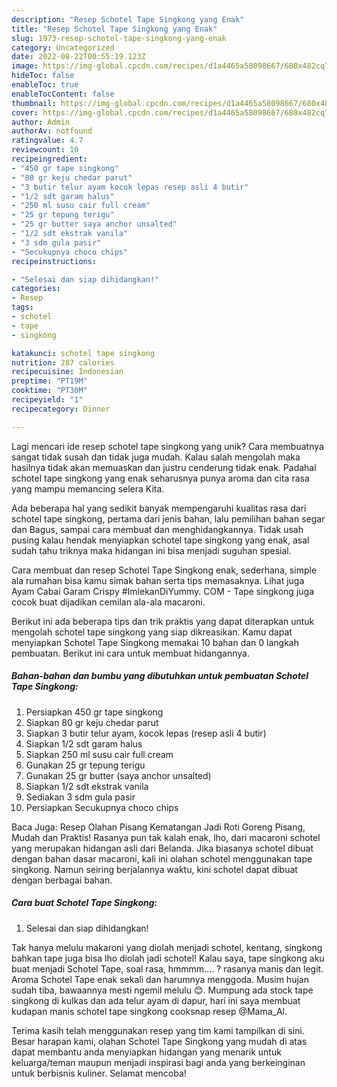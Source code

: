 ```yaml
---
description: "Resep Schotel Tape Singkong yang Enak"
title: "Resep Schotel Tape Singkong yang Enak"
slug: 1973-resep-schotel-tape-singkong-yang-enak
category: Uncategorized
date: 2022-08-22T00:55:19.123Z
image: https://img-global.cpcdn.com/recipes/d1a4465a58098667/680x482cq70/schotel-tape-singkong-foto-resep-utama.jpg
hideToc: false
enableToc: true
enableTocContent: false
thumbnail: https://img-global.cpcdn.com/recipes/d1a4465a58098667/680x482cq70/schotel-tape-singkong-foto-resep-utama.jpg
cover: https://img-global.cpcdn.com/recipes/d1a4465a58098667/680x482cq70/schotel-tape-singkong-foto-resep-utama.jpg
author: Admin
authorAv: notfound
ratingvalue: 4.7
reviewcount: 10
recipeingredient:
- "450 gr tape singkong"
- "80 gr keju chedar parut"
- "3 butir telur ayam kocok lepas resep asli 4 butir"
- "1/2 sdt garam halus"
- "250 ml susu cair full cream"
- "25 gr tepung terigu"
- "25 gr butter saya anchor unsalted"
- "1/2 sdt ekstrak vanila"
- "3 sdm gula pasir"
- "Secukupnya choco chips"
recipeinstructions:

- "Selesai dan siap dihidangkan!"
categories:
- Resep
tags:
- schotel
- tape
- singkong

katakunci: schotel tape singkong 
nutrition: 287 calories
recipecuisine: Indonesian
preptime: "PT19M"
cooktime: "PT30M"
recipeyield: "1"
recipecategory: Dinner

---
```





Lagi mencari ide resep schotel tape singkong yang unik? Cara membuatnya sangat tidak susah dan tidak juga mudah. Kalau salah mengolah maka hasilnya tidak akan memuaskan dan justru cenderung tidak enak. Padahal schotel tape singkong yang enak seharusnya punya aroma dan cita rasa yang mampu memancing selera Kita.





Ada beberapa hal yang sedikit banyak mempengaruhi kualitas rasa dari schotel tape singkong, pertama dari jenis bahan, lalu pemilihan bahan segar dan Bagus, sampai cara membuat dan menghidangkannya. Tidak usah pusing kalau hendak menyiapkan schotel tape singkong yang enak,      asal sudah tahu triknya maka hidangan ini bisa menjadi suguhan spesial.














Cara membuat dan resep Schotel Tape Singkong enak, sederhana, simple ala rumahan bisa kamu simak bahan serta tips memasaknya. Lihat juga Ayam Cabai Garam Crispy #ImlekanDiYummy. COM - Tape singkong juga cocok buat dijadikan cemilan ala-ala macaroni.






Berikut ini ada beberapa tips dan trik praktis yang dapat diterapkan untuk mengolah schotel tape singkong yang siap dikreasikan. Kamu dapat menyiapkan Schotel Tape Singkong memakai 10 bahan dan 0 langkah pembuatan. Berikut ini cara untuk membuat hidangannya.

<!--inarticleads1-->

##### Bahan-bahan dan bumbu yang dibutuhkan untuk pembuatan Schotel Tape Singkong:

1. Persiapkan 450 gr tape singkong
1. Siapkan 80 gr keju chedar parut
1. Siapkan 3 butir telur ayam, kocok lepas (resep asli 4 butir)
1. Siapkan 1/2 sdt garam halus
1. Siapkan 250 ml susu cair full cream
1. Gunakan 25 gr tepung terigu
1. Gunakan 25 gr butter (saya anchor unsalted)
1. Siapkan 1/2 sdt ekstrak vanila
1. Sediakan 3 sdm gula pasir
1. Persiapkan Secukupnya choco chips


Baca Juga: Resep Olahan Pisang Kematangan Jadi Roti Goreng Pisang, Mudah dan Praktis! Rasanya pun tak kalah enak, lho, dari macaroni schotel yang merupakan hidangan asli dari Belanda. Jika biasanya schotel dibuat dengan bahan dasar macaroni, kali ini olahan schotel menggunakan tape singkong. Namun seiring berjalannya waktu, kini schotel dapat dibuat dengan berbagai bahan. 

<!--inarticleads2-->

##### Cara buat Schotel Tape Singkong:


1. Selesai dan siap dihidangkan!

Tak hanya melulu makaroni yang diolah menjadi schotel, kentang, singkong bahkan tape juga bisa lho diolah jadi schotel! Kalau saya, tape singkong aku buat menjadi Schotel Tape, soal rasa, hmmmm…. ? rasanya manis dan legit. Aroma Schotel Tape enak sekali dan harumnya menggoda. Musim hujan sudah tiba, bawaannya mesti ngemil melulu 😊. Mumpung ada stock tape singkong di kulkas dan ada telur ayam di dapur, hari ini saya membuat kudapan manis schotel tape singkong cooksnap resep @Mama_Al. 

Terima kasih telah menggunakan resep yang tim kami tampilkan di sini. Besar harapan kami, olahan Schotel Tape Singkong yang mudah di atas dapat membantu anda menyiapkan hidangan yang menarik untuk keluarga/teman maupun menjadi inspirasi bagi anda yang berkeinginan untuk berbisnis kuliner. Selamat mencoba!
